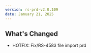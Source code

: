 ```yaml
---
version: rs-prd-v2.0.109
date: January 21, 2025
---
```


## What's Changed
* HOTFIX: Fix/RS-4583 file import prd